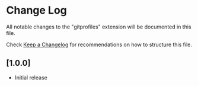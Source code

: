 # Change Log

All notable changes to the "gitprofiles" extension will be documented in this file.

Check [Keep a Changelog](http://keepachangelog.com/) for recommendations on how to structure this file.

## [1.0.0]

- Initial release